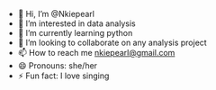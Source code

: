 - 👋 Hi, I’m @Nkiepearl
- 👀 I’m interested in data analysis
- 🌱 I’m currently learning python
- 💞️ I’m looking to collaborate on any analysis project
- 📫 How to reach me nkiepearl@gmail.com
- 😄 Pronouns: she/her
- ⚡ Fun fact: I love singing

<!---
Nkiepearl/Nkiepearl is a ✨ special ✨ repository because its `README.md` (this file) appears on your GitHub profile.
You can click the Preview link to take a look at your changes.
--->
